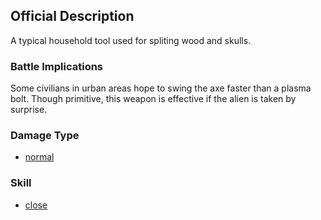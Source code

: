 ## Official Description

A typical household tool used for spliting wood and skulls.

### Battle Implications

Some civilians in urban areas hope to swing the axe faster than a plasma
bolt. Though primitive, this weapon is effective if the alien is taken
by surprise.

### Damage Type

- [normal](Damage/normal "wikilink")

### Skill

- [close](Skills/close "wikilink")